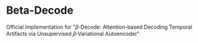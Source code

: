 # Beta-Decode

Official Implementation for "𝛽-Decode: Attention-based Decoding Temporal Artifacts via Unsupervised 𝛽-Variational Autoencoder"
